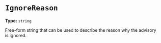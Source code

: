 # `IgnoreReason`

**Type:** `string`

Free-form string that can be used to describe the reason why the advisory is ignored.